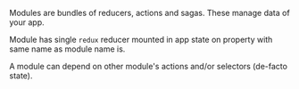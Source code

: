 Modules are bundles of reducers, actions and sagas. These manage data of your app.

Module has single `redux` reducer mounted in app state on property with same name as module name is.

A module can depend on other module's actions and/or selectors (de-facto state). 
